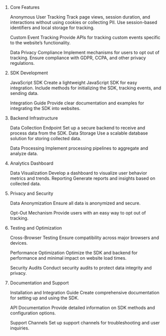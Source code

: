 1. Core Features

   Anonymous User Tracking
   Track page views, session duration, and interactions without using cookies or collecting PII.
   Use session-based identifiers and local storage for tracking.

   Custom Event Tracking
   Provide APIs for tracking custom events specific to the website’s functionality.

   Data Privacy Compliance
   Implement mechanisms for users to opt out of tracking.
   Ensure compliance with GDPR, CCPA, and other privacy regulations.

2. SDK Development

   JavaScript SDK
   Create a lightweight JavaScript SDK for easy integration.
   Include methods for initializing the SDK, tracking events, and sending data.

   Integration Guide
   Provide clear documentation and examples for integrating the SDK into websites.

3. Backend Infrastructure

   Data Collection Endpoint
   Set up a secure backend to receive and process data from the SDK.
   Data Storage
   Use a scalable database solution for storing collected data.

   Data Processing
   Implement processing pipelines to aggregate and analyze data.

4. Analytics Dashboard

   Data Visualization
   Develop a dashboard to visualize user behavior metrics and trends.
   Reporting
   Generate reports and insights based on collected data.

5. Privacy and Security

   Data Anonymization
   Ensure all data is anonymized and secure.

   Opt-Out Mechanism
   Provide users with an easy way to opt out of tracking.

6. Testing and Optimization

   Cross-Browser Testing
   Ensure compatibility across major browsers and devices.

   Performance Optimization
   Optimize the SDK and backend for performance and minimal impact on website load times.

   Security Audits
   Conduct security audits to protect data integrity and privacy.

7. Documentation and Support

   Installation and Integration Guide
   Create comprehensive documentation for setting up and using the SDK.

   API Documentation
   Provide detailed information on SDK methods and configuration options.

   Support Channels
   Set up support channels for troubleshooting and user inquiries.
